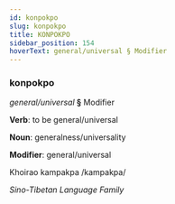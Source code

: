 ```yaml
---
id: konpokpo
slug: konpokpo
title: KONPOKPO
sidebar_position: 154
hoverText: general/universal § Modifier
---
```


### konpokpo

*general/universal* **§** Modifier

**Verb**: to be general/universal

**Noun**: generalness/universality

**Modifier**: general/universal

Khoirao kampakpa /kampakpa/

*Sino-Tibetan Language Family*